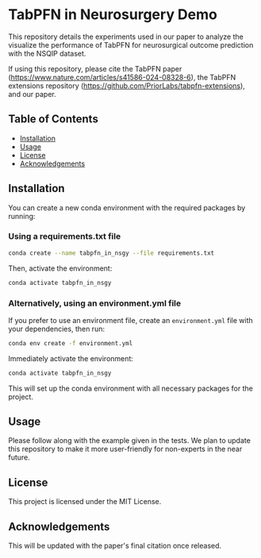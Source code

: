 # TabPFN in Neurosurgery Demo

This repository details the experiments used in our paper to analyze the visualize the performance of TabPFN for neurosurgical outcome prediction with the NSQIP dataset.

If using this repository, please cite the TabPFN paper (https://www.nature.com/articles/s41586-024-08328-6), the TabPFN extensions repository (https://github.com/PriorLabs/tabpfn-extensions), and our paper.

## Table of Contents

- [Installation](#installation)
- [Usage](#usage)
- [License](#license)
- [Acknowledgements](#acknowledgements)

## Installation

You can create a new conda environment with the required packages by running:

### Using a requirements.txt file

```bash
conda create --name tabpfn_in_nsgy --file requirements.txt
```

Then, activate the environment:

```bash
conda activate tabpfn_in_nsgy
```

### Alternatively, using an environment.yml file

If you prefer to use an environment file, create an `environment.yml` file with your dependencies, then run:

```bash
conda env create -f environment.yml
```

Immediately activate the environment:

```bash
conda activate tabpfn_in_nsgy
```

This will set up the conda environment with all necessary packages for the project.

## Usage

Please follow along with the example given in the tests. We plan to update this repository to make it more user-friendly for non-experts in the near future.

## License

This project is licensed under the MIT License. 

## Acknowledgements

This will be updated with the paper's final citation once released.